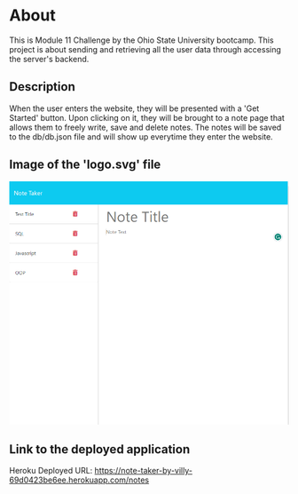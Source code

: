# About
This is Module 11 Challenge by the Ohio State University bootcamp. This project is about sending and retrieving all the user data through accessing the server's backend. 

## Description
When the user enters the website, they will be presented with a 'Get Started' button. Upon clicking on it, they will be brought to a note page that allows them to freely write, save and delete notes. The notes will be saved to the db/db.json file and will show up everytime they enter the website.

## Image of the 'logo.svg' file
<img src="./assets/screenshot.PNG" alt="Screenshot of the heroku website"/>

## Link to the deployed application
Heroku Deployed URL: https://note-taker-by-villy-69d0423be6ee.herokuapp.com/notes